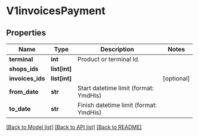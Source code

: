 # V1invoicesPayment

## Properties
Name | Type | Description | Notes
------------ | ------------- | ------------- | -------------
**terminal** | **int** | Product or terminal Id. | 
**shops_ids** | **list[int]** |  | 
**invoices_ids** | **list[int]** |  | [optional] 
**from_date** | **str** | Start datetime limit (format: YmdHis) | 
**to_date** | **str** | Finish datetime limit (format: YmdHis) | 

[[Back to Model list]](../README.md#documentation-for-models) [[Back to API list]](../README.md#documentation-for-api-endpoints) [[Back to README]](../README.md)


